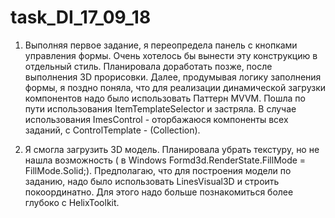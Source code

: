 # task_DI_17_09_18

1. Выполняя первое задание, я переопредела панель с кнопками управления формы. Очень хотелось бы вынести эту конструкцию в отдельный стиль. Планировала доработать позже, после выполнения 3D прорисовки. Далее, продумывая логику  заполнения формы, я поздно поняла, что для реализации динамической загрузки компонентов надо было использовать Паттерн MVVM. Пошла по пути использования ItemTemplateSelector и застряла. В случае использования ImesControl - оторбажаюся  компоненты всех заданий, с ControlTemplate - (Collection). 

2. Я смогла загрузить 3D модель. Планировала  убрать текстуру, но не нашла возможность  ( в Windows Formd3d.RenderState.FillMode = FillMode.Solid;). Предполагаю, что для построения модели по заданию, надо было использовать LinesVisual3D и строить покоординатно. Для этого надо больше познакомиться более глубоко с HelixToolkit.
